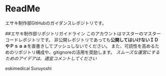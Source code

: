 # ReadMe
エサキ制作部GitHubのガイダンスレポジトリです。
  
##エサキ制作部リポジトリガイドライン
このアカウントはマスターのマスターコードレポジトリです。
非公開レポジトリであっても**公開してはいけないＩＤやＰｓａａ**を直書きしてプッシュしないでください。
また、可読性を高めるためのリポジトリ構成や、gitignoreの活用を奨励します。
*スムーズな運営にするためのアイデアは、適宜コメントしてください*

eskimedical Suruyoshi
